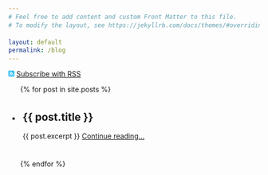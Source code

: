 ```yaml
---
# Feel free to add content and custom Front Matter to this file.
# To modify the layout, see https://jekyllrb.com/docs/themes/#overriding-theme-defaults

layout: default
permalink: /blog
---
```


<style>
.post {
    padding: 5px;
}
</style>

<p><img id="feedicon" src="/assets/images/feedicons/25.png"> <a href="/feed.xml">Subscribe with RSS</a></p>
<script>
document.querySelector("#feedicon").src = `/assets/images/feedicons/${Math.floor(Math.random() * 50) + 1}.png`
</script>

<ul>
  {% for post in site.posts %}
      <li class="highlighter-rouge post">
          <h2>{{ post.title }}</h2>
          {{ post.excerpt }} <a href="{{ post.url }}">Continue reading...</a>
      </li><br><br>
  {% endfor %}
</ul>